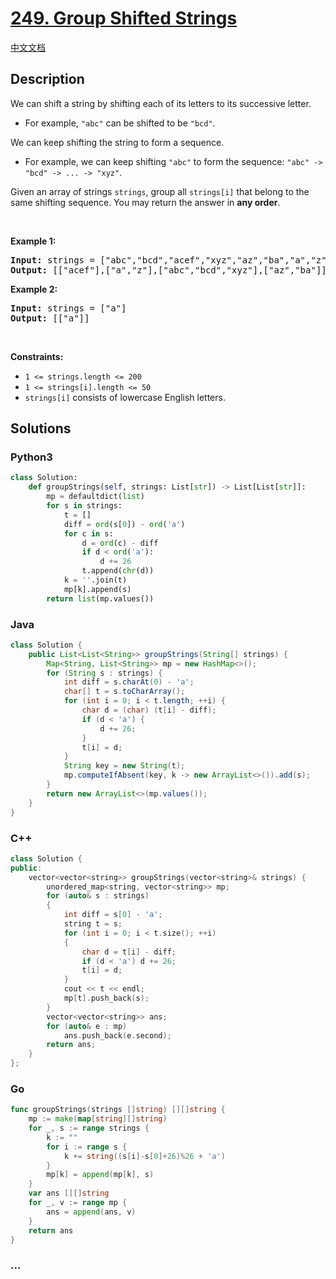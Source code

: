 # [249. Group Shifted Strings](https://leetcode.com/problems/group-shifted-strings)

[中文文档](/solution/0200-0299/0249.Group%20Shifted%20Strings/README.md)

## Description

<p>We can shift a string by shifting each of its letters to its successive letter.</p>

<ul>
	<li>For example, <code>&quot;abc&quot;</code> can be shifted to be <code>&quot;bcd&quot;</code>.</li>
</ul>

<p>We can keep shifting the string to form a sequence.</p>

<ul>
	<li>For example, we can keep shifting <code>&quot;abc&quot;</code> to form the sequence: <code>&quot;abc&quot; -&gt; &quot;bcd&quot; -&gt; ... -&gt; &quot;xyz&quot;</code>.</li>
</ul>

<p>Given an array of strings <code>strings</code>, group all <code>strings[i]</code> that belong to the same shifting sequence. You may return the answer in <strong>any order</strong>.</p>

<p>&nbsp;</p>
<p><strong>Example 1:</strong></p>
<pre><strong>Input:</strong> strings = ["abc","bcd","acef","xyz","az","ba","a","z"]
<strong>Output:</strong> [["acef"],["a","z"],["abc","bcd","xyz"],["az","ba"]]
</pre><p><strong>Example 2:</strong></p>
<pre><strong>Input:</strong> strings = ["a"]
<strong>Output:</strong> [["a"]]
</pre>
<p>&nbsp;</p>
<p><strong>Constraints:</strong></p>

<ul>
	<li><code>1 &lt;= strings.length &lt;= 200</code></li>
	<li><code>1 &lt;= strings[i].length &lt;= 50</code></li>
	<li><code>strings[i]</code> consists of lowercase English letters.</li>
</ul>

## Solutions

<!-- tabs:start -->

### **Python3**

```python
class Solution:
    def groupStrings(self, strings: List[str]) -> List[List[str]]:
        mp = defaultdict(list)
        for s in strings:
            t = []
            diff = ord(s[0]) - ord('a')
            for c in s:
                d = ord(c) - diff
                if d < ord('a'):
                    d += 26
                t.append(chr(d))
            k = ''.join(t)
            mp[k].append(s)
        return list(mp.values())
```

### **Java**

```java
class Solution {
    public List<List<String>> groupStrings(String[] strings) {
        Map<String, List<String>> mp = new HashMap<>();
        for (String s : strings) {
            int diff = s.charAt(0) - 'a';
            char[] t = s.toCharArray();
            for (int i = 0; i < t.length; ++i) {
                char d = (char) (t[i] - diff);
                if (d < 'a') {
                    d += 26;
                }
                t[i] = d;
            }
            String key = new String(t);
            mp.computeIfAbsent(key, k -> new ArrayList<>()).add(s);
        }
        return new ArrayList<>(mp.values());
    }
}
```

### **C++**

```cpp
class Solution {
public:
    vector<vector<string>> groupStrings(vector<string>& strings) {
        unordered_map<string, vector<string>> mp;
        for (auto& s : strings)
        {
            int diff = s[0] - 'a';
            string t = s;
            for (int i = 0; i < t.size(); ++i)
            {
                char d = t[i] - diff;
                if (d < 'a') d += 26;
                t[i] = d;
            }
            cout << t << endl;
            mp[t].push_back(s);
        }
        vector<vector<string>> ans;
        for (auto& e : mp)
            ans.push_back(e.second);
        return ans;
    }
};
```

### **Go**

```go
func groupStrings(strings []string) [][]string {
	mp := make(map[string][]string)
	for _, s := range strings {
		k := ""
		for i := range s {
			k += string((s[i]-s[0]+26)%26 + 'a')
		}
		mp[k] = append(mp[k], s)
	}
	var ans [][]string
	for _, v := range mp {
		ans = append(ans, v)
	}
	return ans
}
```

### **...**

```

```

<!-- tabs:end -->
